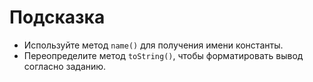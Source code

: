 # Подсказка

- Используйте метод `name()` для получения имени константы.
- Переопределите метод `toString()`, чтобы форматировать вывод согласно заданию.
